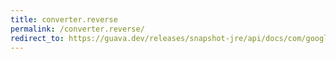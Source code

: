 ```yaml
---
title: converter.reverse
permalink: /converter.reverse/
redirect_to: https://guava.dev/releases/snapshot-jre/api/docs/com/google/common/base/Converter.html#reverse--
---
```

